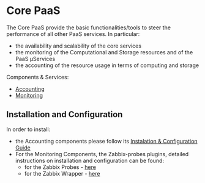 # Core PaaS

The Core PaaS provide the basic functionalities/tools to steer the performance of all other PaaS services. In particular: 
* the availability and scalability of the core services
* the monitoring of the Computational and Storage resources and of the PaaS µServices 
* the accounting of the resource usage in terms of computing and storage

Components & Services:
 * [Accounting](accounting2.md)
 * [Monitoring](zabbix-probes2.md)
 
 <!--
 * [Kubernetes](kubernetes1.md)
 -->
 
 <a id="install"></a>
## Installation and Configuration

In order to install:
* the Accounting components please follow its [Instalation & Configuration Guide](https://indigo-dc.gitbooks.io/accounting/content/)
* For the Monitoring Components, the Zabbix-probes plugins, detailed instructions on installation and configuration can be found:
  * for the Zabbix Probes - [here](https://indigo-dc.gitbooks.io/monitoring/content/zabbix_probes.html)
  * for the Zabbix Wrapper - [here](https://indigo-dc.gitbooks.io/monitoring/content/zabbix_wrapper.html)
  
<!--  
* for the Kubernetes clusters deployments please follow their specific [documentation](https://indigo-dc.gitbooks.io/kubernetes/content/)
-->

